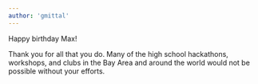 ```yaml
---
author: 'gmittal'
---
```

Happy birthday Max! 

Thank you for all that you do. Many of the high school hackathons, workshops, and clubs in the Bay Area and around the world would not be possible without your efforts.

